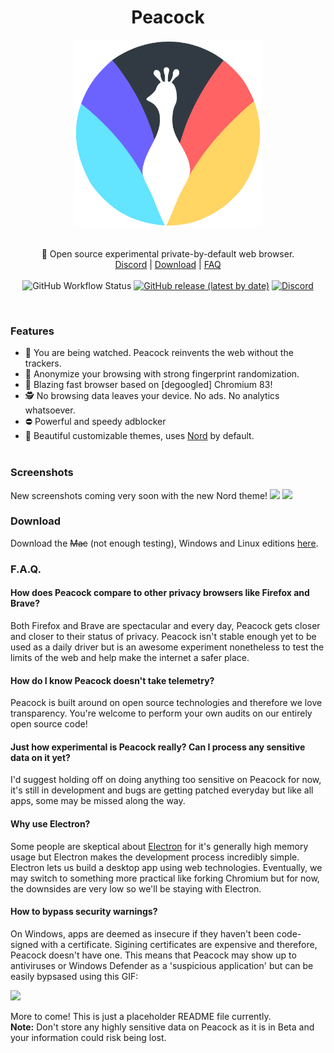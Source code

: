 <h1 align="center">Peacock</h1>
<p align="center">
  <img src="images/peacock.png" style="display: block;margin-left: auto;margin-right: auto;" data-canonical-src="https://i.imgur.com/Gdko6yP.png" width="300" height="300" align="center"/><br><br>
  🦚 Open source experimental private-by-default web browser.<br>
  <a href="https://invite.gg/peacock">Discord</a> |
  <a href="https://github.com/Codiscite/peacock/releases/latest">Download</a> |
  <a href="#FAQ">FAQ</a>
  <br><br>
  <img alt="GitHub Workflow Status" src="https://img.shields.io/github/workflow/status/Codiscite/peacock/build?style=for-the-badge">
  <a href="https://github.com/Codiscite/peacock/releases/latest"><img alt="GitHub release (latest by date)" src="https://img.shields.io/github/v/release/Codiscite/Peacock?color=tuquoise&label=LATEST&logo=github&logoColor=white&style=for-the-badge"></a>
  <a href="https://invite.gg/peacock"><img alt="Discord" src="https://img.shields.io/discord/630199884229771314?color=%237289DA&label=discord&logo=Discord&logoColor=white&style=for-the-badge"></a>
</p><br>

### Features
- 👀 You are being watched. Peacock reinvents the web without the trackers.<br>
- 🔐 Anonymize your browsing with strong fingerprint randomization.<br>
- 🚅 Blazing fast browser based on [degoogled] Chromium 83!<br>
- 🕵️ No browsing data leaves your device. No ads. No analytics whatsoever.<br>
- ⛔ Powerful and speedy adblocker<br>
- 🎨 Beautiful customizable themes, uses <a href="https://www.nordtheme.com/">Nord</a> by default.<br><br>

### Screenshots
New screenshots coming very soon with the new Nord theme!
<img src="https://file.coffee/sq2JvhgAY.jpg"/>
<img src="https://file.coffee/to-Jqlf_a.gif"/>

### Download
Download the ~~Mac~~ (not enough testing), Windows and Linux editions [here](https://github.com/Codiscite/peacock/releases/latest).

### F.A.Q.

#### How does Peacock compare to other privacy browsers like Firefox and Brave?
Both Firefox and Brave are spectacular and every day, Peacock gets closer and closer to their status of privacy. Peacock isn't stable enough yet to be used as a daily driver but is an awesome experiment nonetheless to test the limits of the web and help make the internet a safer place.

#### How do I know Peacock doesn't take telemetry?
Peacock is built around on open source technologies and therefore we love transparency. You're welcome to perform your own audits on our entirely open source code!

#### Just how experimental is Peacock really? Can I process any sensitive data on it yet?
I'd suggest holding off on doing anything too sensitive on Peacock for now, it's still in development and bugs are getting patched everyday but like all apps, some may be missed along the way.

#### Why use Electron?
Some people are skeptical about [Electron](https://www.electronjs.org/) for it's generally high memory usage but Electron makes the development process incredibly simple. Electron lets us build a desktop app using web technologies. Eventually, we may switch to something more practical like forking Chromium but for now, the downsides are very low so we'll be staying with Electron.

#### How to bypass security warnings?
On Windows, apps are deemed as insecure if they haven't been code-signed with a certificate. Sigining certificates are expensive and therefore, Peacock doesn't have one. This means that Peacock may show up to antiviruses or Windows Defender as a 'suspicious application' but can be easily bypsased using this GIF:

<img src="https://i.imgur.com/az4ZKPx.gif"/>

More to come! This is just a placeholder README file currently.<br>
**Note:** Don't store any highly sensitive data on Peacock as it is in Beta and your information could risk being lost.
